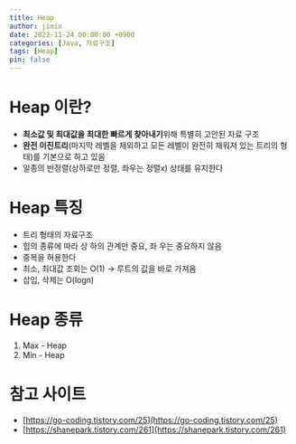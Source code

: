 ```yaml
---
title: Heap
author: jimin
date: 2022-11-24 00:00:00 +0900
categories: [Java, 자료구조]
tags: [Heap]
pin: false
---
```


# Heap 이란?

- **최소값 및 최대값을 최대한 빠르게 찾아내기**위해 특별히 고안된 자료 구조
- **완전 이진트리**(마지막 레벨을 제외하고 모든 레벨이 완전히 채워져 있는 트리의 형태)를 기본으로 하고 있음
- 일종의 반정렬(상하로만 정렬, 좌우는 정렬x) 상태를 유지한다

# Heap 특징

- 트리 형태의 자료구조
- 힙의 종류에 따라 상 하의 관계만 중요, 좌 우는 중요하지 않음
- 중복을 허용한다
- 최소, 최대값 조회는 O(1) → 루트의 값을 바로 가져옴
- 삽입, 삭제는 O(logn)

# Heap 종류

1. Max - Heap
2. Min - Heap

# 참고 사이트

- [https://go-coding.tistory.com/25](https://go-coding.tistory.com/25)
- [https://shanepark.tistory.com/261](https://shanepark.tistory.com/261)